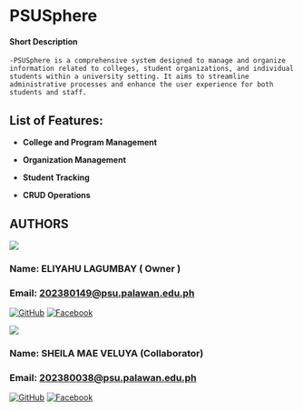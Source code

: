 # PSUSphere

#### Short Description
    -PSUSphere is a comprehensive system designed to manage and organize information related to colleges, student organizations, and individual students within a university setting. It aims to streamline administrative processes and enhance the user experience for both students and staff. 

## List of Features:
* **College and Program Management**

* **Organization Management**

* **Student Tracking**

* **CRUD Operations**

## AUTHORS

[![](https://github.com/ygglue.png?size=10)](https://github.com/ygglue)
### Name: ELIYAHU LAGUMBAY ( Owner )
### Email: 202380149@psu.palawan.edu.ph
[![GitHub](https://img.shields.io/badge/-GitHub-181717?logo=github&logoColor=white&style=for-the-badge)](https://github.com/ygglue)
[![Facebook](https://img.shields.io/badge/-Facebook-1877F2?logo=facebook&logoColor=white&style=for-the-badge)](https://facebook.com/eliyahu.lagumbay)

[![](https://github.com/Shirajuana.png?size=420)](https://github.com/Shirajuana)
### Name: SHEILA MAE VELUYA (Collaborator)
### Email: 202380038@psu.palawan.edu.ph
[![GitHub](https://img.shields.io/badge/-GitHub-181717?logo=github&logoColor=white&style=for-the-badge)](https://github.com/Shirajuana)
[![Facebook](https://img.shields.io/badge/-Facebook-1877F2?logo=facebook&logoColor=white&style=for-the-badge)](https://facebook.com/shielamae.veluya)